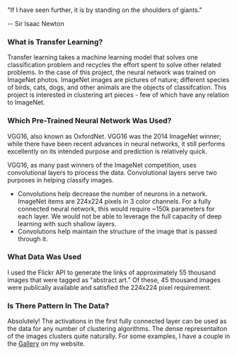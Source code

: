 ###   
"If I have seen further, it is by standing on the shoulders of giants."  

-- Sir Isaac Newton

### What is Transfer Learning?

Transfer learning takes a machine learning model that solves one classification problem and recycles the effort spent to solve other related problems. In the case of this project, the neural network was trained on ImageNet photos. ImageNet images are pictures of nature; different species of birds, cats, dogs, and other animals are the objects of classifcation. This project is interested in clustering art pieces - few of which have any relation to ImageNet.

### Which Pre-Trained Neural Network Was Used?

VGG16, also known as OxfordNet. VGG16 was the 2014 ImageNet winner; while there have been recent advances in neural networks, it still performs excellently on its intended purpose and prediction is relatively quick.

VGG16, as many past winners of the ImageNet competition, uses convolutional layers to process the data. Convolutional layers serve two purposes in helping classify images.  

*   Convolutions help decrease the number of neurons in a network. ImageNet items are 224x224 pixels in 3 color channels. For a fully connected neural network, this would require ~150k parameters for each layer. We would not be able to leverage the full capacity of deep learning with such shallow layers.
*   Convolutions help maintain the structure of the image that is passed through it.


### What Data Was Used

I used the Flickr API to generate the links of approximately 55 thousand images that were tagged as "abstract art." Of these, 45 thousand images were publically available and satisfied the 224x224 pixel requirement.


### Is There Pattern In The Data?

Absolutely! The activations in the first fully connected layer can be used as the data for any number of clustering algorithms. The dense representaiton of the images clusters quite naturally. For some examples, I have a couple in the [Gallery](www.match-terpiece.com/gallery) on my website.
